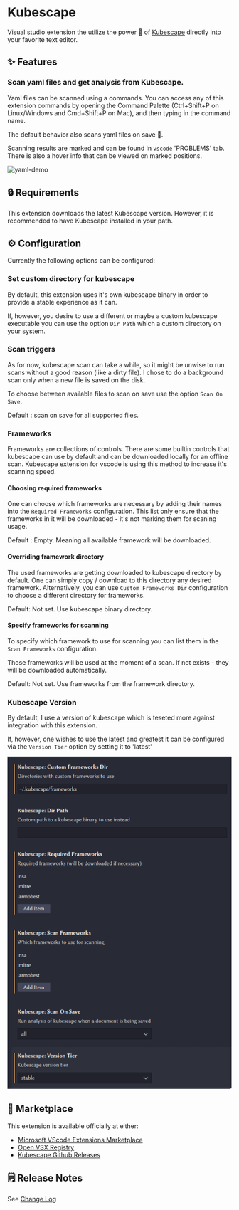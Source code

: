 # Kubescape

Visual studio extension the utilize the power 💪 of [Kubescape](https://github.com/armosec/kubescape) directly into your
favorite text editor.

## ✨ Features

### Scan yaml files and get analysis from Kubescape.

Yaml files can be scanned using a commands.
You can access any of this extension commands by opening the Command Palette (Ctrl+Shift+P on Linux/Windows and Cmd+Shift+P on Mac), and then typing in the command name.

The default behavior also scans yaml files on save 💾.

Scanning results are marked and can be found in `vscode` 'PROBLEMS' tab. There is also a hover info that can be viewed on marked positions.

![yaml-demo](./images/yaml-demo.gif)

## 🔒 Requirements

This extension downloads the latest Kubescape version.
However, it is recommended to have Kubescape installed in your path.

## ⚙️ Configuration

Currently the following options can be configured:

### Set custom directory for kubescape

By default, this extension uses it's own kubescape binary in order to provide
a stable experience as it can.

If, however, you desire to use a different or maybe a custom kubescape executable
you can use the option `Dir Path` which a custom directory on your system.

### Scan triggers

As for now, kubescape scan can take a while, so it might be unwise to run scans
without a good reason (like a dirty file). 
I chose to do a background scan only when a new file is saved on the disk.

To choose between available files to scan on save use the option `Scan On Save`.

Default : scan on save for all supported files.

### Frameworks

Frameworks are collections of controls.
There are some builtin controls that kubescape can use by default and can be
downloaded locally for an offline scan.
Kubescape extension for vscode is using this method to increase it's scanning
speed.

#### Choosing required frameworks

One can choose which frameworks are necessary by adding their names into the
`Required Frameworks` configuration. This list only ensure that the frameworks
in it will be downloaded - it's not marking them for scaning usage.

Default : Empty. Meaning all available framework will be downloaded.

#### Overriding framework directory

The used frameworks are getting downloaded to kubescape directory by default.
One can simply copy / download to this directory any desired framework.
Alternatively, you can use `Custom Frameworks Dir` configuration to choose a
different directory for frameworks.

Default: Not set. Use kubescape binary directory.

#### Specify frameworks for scanning

To specify which framework to use for scanning you can list them in the
`Scan Frameworks` configuration.

Those frameworks will be used at the moment of a scan. If not exists - they will
be downloaded automatically.

Default: Not set. Use frameworks from the framework directory.

### Kubescape Version

By default, I use a version of kubescape which is teseted more against integration
with this extension.

If, however, one wishes to use the latest and greatest it can be configured via
the `Version Tier` option by setting it to 'latest'

![kubescape-config](./images/kubescape-config.png)

## 💼 Marketplace

This extension is available officially at either:

- [Microsoft VScode Extensions Marketplace](https://marketplace.visualstudio.com/items?itemName=kubescape.kubescape)
- [Open VSX Registry](https://open-vsx.org/extension/kubescape/kubescape)
- [Kubescape Github Releases](https://github.com/armosec/kubescape/releases)

## 🗒️ Release Notes

See [Change Log](./CHANGELOG.md)

